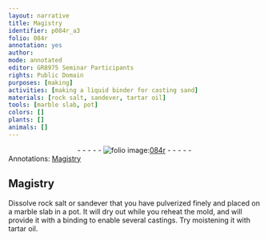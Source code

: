 ```yaml
---
layout: narrative
title: Magistry
identifier: p084r_a3
folio: 084r
annotation: yes
author:
mode: annotated
editor: GR8975 Seminar Participants
rights: Public Domain
purposes: [making]
activities: [making a liquid binder for casting sand]
materials: [rock salt, sandever, tartar oil]
tools: [marble slab, pot]
colors: []
plants: []
animals: []
---
```


 <div class="folio" align="center">- - - - - <a href="http://gallica.bnf.fr/ark:/12148/btv1b10500001g/f173.image" target="_blank"><img src="https://cu-mkp.github.io/GR8975-edition/assets/photo-icon.png" alt="folio image: " style="display:inline-block; margin-bottom:-3px;"/>084r</a> - - - - - </div>  <span class="activity"></span> 
<div class="annotation" align="left">Annotations:
<a href="https://drive.google.com/drive/u/0/folders/0BwJi-u8sfkVDfklVOFo4VlRzR0VXUGJKLUs0MjNRdms1UnV4b3dHMWFvMTRiR0JFbm5NUkk" target="_blank">Magistry</a>
 </div>
 

## Magistry

 
 Dissolve <span class="material">rock salt</span> or <span class="material">sandever</span> that you have pulverized finely and placed on a <span class="tool">marble slab</span> in a <span class="tool">pot</span>. It will dry out while you reheat the mold, and will provide it with a binding to enable several castings. Try moistening it with <span class="material">tartar oil</span>. 
 